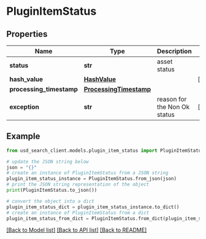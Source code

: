 # PluginItemStatus


## Properties

Name | Type | Description | Notes
------------ | ------------- | ------------- | -------------
**status** | **str** | asset status | 
**hash_value** | [**HashValue**](HashValue.md) |  | [optional] 
**processing_timestamp** | [**ProcessingTimestamp**](ProcessingTimestamp.md) |  | 
**exception** | **str** | reason for the Non Ok status | [optional] 

## Example

```python
from usd_search_client.models.plugin_item_status import PluginItemStatus

# update the JSON string below
json = "{}"
# create an instance of PluginItemStatus from a JSON string
plugin_item_status_instance = PluginItemStatus.from_json(json)
# print the JSON string representation of the object
print(PluginItemStatus.to_json())

# convert the object into a dict
plugin_item_status_dict = plugin_item_status_instance.to_dict()
# create an instance of PluginItemStatus from a dict
plugin_item_status_from_dict = PluginItemStatus.from_dict(plugin_item_status_dict)
```
[[Back to Model list]](../README.md#documentation-for-models) [[Back to API list]](../README.md#documentation-for-api-endpoints) [[Back to README]](../README.md)



